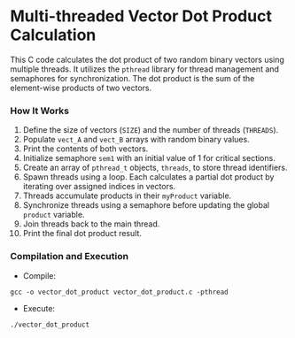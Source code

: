# Multi-threaded Vector Dot Product Calculation

This C code calculates the dot product of two random binary vectors using multiple threads. It utilizes the `pthread` library for thread management and semaphores for synchronization. The dot product is the sum of the element-wise products of two vectors.

### How It Works

1. Define the size of vectors (`SIZE`) and the number of threads (`THREADS`).
2. Populate `vect_A` and `vect_B` arrays with random binary values.
3. Print the contents of both vectors.
4. Initialize semaphore `sem1` with an initial value of 1 for critical sections.
5. Create an array of `pthread_t` objects, `threads`, to store thread identifiers.
6. Spawn threads using a loop. Each calculates a partial dot product by iterating over assigned indices in vectors.
7. Threads accumulate products in their `myProduct` variable.
8. Synchronize threads using a semaphore before updating the global `product` variable.
9. Join threads back to the main thread.
10. Print the final dot product result.

### Compilation and Execution

- Compile: 

```
gcc -o vector_dot_product vector_dot_product.c -pthread
```

- Execute: 

```
./vector_dot_product
```
